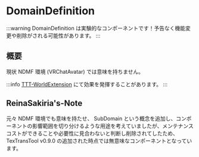 # DomainDefinition

:::warning
DomainDefinition は実験的なコンポーネントです！予告なく機能変更や削除がされる可能性があります。
:::

## 概要

現状 NDMF 環境 (VRChatAvatar) では意味を持ちません。

:::info
[TTT-WorldExtension](https://github.com/ReinaS-64892/TTT-WorldExtension) にて効果を発揮することがあります。
:::

## ReinaSakiria's-Note

元々 NDMF 環境でも意味を持たせ、 SubDomain という概念を追加し、コンポーネントの影響範囲を切り分けるような用途を考えていましたが、メンテナンスコストができることや必要性に見合わないと判断し削除されてしたため、 TexTransTool v0.9.0 の追加された時点では無意味なコンポーネントとなっています。
